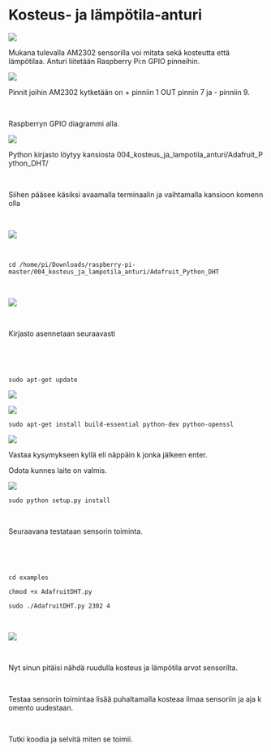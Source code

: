 Kosteus- ja lämpötila-anturi
============================

![](https://aolappia.github.io/raspberry-pi/images/003/IMG_20170516_102914.jpg)

Mukana tulevalla AM2302 sensorilla voi mitata sekä kosteutta että lämpötilaa.
Anturi liitetään Raspberry Pi:n GPIO pinneihin.

![](https://aolappia.github.io/raspberry-pi/images/004/rpi_dht22.jpg)

Pinnit joihin AM2302 kytketään on + pinniin 1 OUT pinnin 7 ja - pinniin 9.

 

Raspberryn GPIO diagrammi alla.

![](https://aolappia.github.io/raspberry-pi/images/004/gpio.jpg)

Python kirjasto löytyy kansiosta 004_kosteus_ja_lampotila_anturi/Adafruit_Python_DHT/
 

 

Siihen pääsee käsiksi avaamalla terminaalin ja vaihtamalla kansioon komennolla

 

![](https://aolappia.github.io/raspberry-pi/images/004/2017-05-22_10_07_05.png)

 

~~~~~~~~~~~~~~~~~~~~~~~~~~~~~~~~~~~~~~~~~~~~~~~~~~~~~~~~~~~~~~~~~~~~~~~~~~~~~~~~
cd /home/pi/Downloads/raspberry-pi-master/004_kosteus_ja_lampotila_anturi/Adafruit_Python_DHT  
~~~~~~~~~~~~~~~~~~~~~~~~~~~~~~~~~~~~~~~~~~~~~~~~~~~~~~~~~~~~~~~~~~~~~~~~~~~~~~~~

 

![](https://aolappia.github.io/raspberry-pi/images/004/2017-05-22_10_07_13.png)

 

Kirjasto asennetaan seuraavasti  

 

 

~~~~~~~~~~~~~~~~~~~~~~~~~~~~~~~~~~~~~~~~~~~~~~~~~~~~~~~~~~~~~~~~~~~~~~~~~~~~~~~~
sudo apt-get update
~~~~~~~~~~~~~~~~~~~~~~~~~~~~~~~~~~~~~~~~~~~~~~~~~~~~~~~~~~~~~~~~~~~~~~~~~~~~~~~~

![](https://aolappia.github.io/raspberry-pi/images/004/2017-05-22_10_07_31.png)

![](https://aolappia.github.io/raspberry-pi/images/004/2017-05-22_10_07_39.png)

~~~~~~~~~~~~~~~~~~~~~~~~~~~~~~~~~~~~~~~~~~~~~~~~~~~~~~~~~~~~~~~~~~~~~~~~~~~~~~~~
sudo apt-get install build-essential python-dev python-openssl  
~~~~~~~~~~~~~~~~~~~~~~~~~~~~~~~~~~~~~~~~~~~~~~~~~~~~~~~~~~~~~~~~~~~~~~~~~~~~~~~~

![](https://aolappia.github.io/raspberry-pi/images/004/2017-05-22_10_09_37.png)

Vastaa kysymykseen kyllä eli näppäin k jonka jälkeen enter.

Odota kunnes laite on valmis.

![](https://aolappia.github.io/raspberry-pi/images/004/2017-05-22_10_12_11.png)

`sudo python setup.py install  `

 

Seuraavana testataan sensorin toiminta.  

 

 

~~~~~~~~~~~~~~~~~~~~~~~~~~~~~~~~~~~~~~~~~~~~~~~~~~~~~~~~~~~~~~~~~~~~~~~~~~~~~~~~
cd examples  
~~~~~~~~~~~~~~~~~~~~~~~~~~~~~~~~~~~~~~~~~~~~~~~~~~~~~~~~~~~~~~~~~~~~~~~~~~~~~~~~

~~~~~~~~~~~~~~~~~~~~~~~~~~~~~~~~~~~~~~~~~~~~~~~~~~~~~~~~~~~~~~~~~~~~~~~~~~~~~~~~
chmod +x AdafruitDHT.py  
~~~~~~~~~~~~~~~~~~~~~~~~~~~~~~~~~~~~~~~~~~~~~~~~~~~~~~~~~~~~~~~~~~~~~~~~~~~~~~~~

~~~~~~~~~~~~~~~~~~~~~~~~~~~~~~~~~~~~~~~~~~~~~~~~~~~~~~~~~~~~~~~~~~~~~~~~~~~~~~~~
sudo ./AdafruitDHT.py 2302 4  
~~~~~~~~~~~~~~~~~~~~~~~~~~~~~~~~~~~~~~~~~~~~~~~~~~~~~~~~~~~~~~~~~~~~~~~~~~~~~~~~

 

![](https://aolappia.github.io/raspberry-pi/images/004/2017-05-22_10_15_37.png)

 

Nyt sinun pitäisi nähdä ruudulla kosteus ja lämpötila arvot sensorilta.  

 

Testaa sensorin toimintaa lisää puhaltamalla kosteaa ilmaa sensoriin ja aja komento uudestaan.
 

 

Tutki koodia ja selvitä miten se toimii.  
